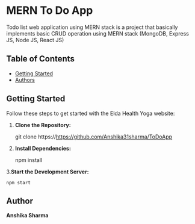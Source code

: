 # MERN To Do App

Todo list web application using MERN stack is a project that basically implements basic CRUD operation using MERN stack (MongoDB, Express JS, Node JS, React JS)
## Table of Contents

- [Getting Started](#getting-started)
- [Authors](#authors)

## Getting Started

Follow these steps to get started with the Elda Health Yoga website:

1. **Clone the Repository:**

  
   git clone https://https://github.com/Anshika31sharma/ToDoApp


2. **Install Dependencies:**

  
   npm install

3.**Start the Development Server:**

    npm start

## Author

**Anshika Sharma**


